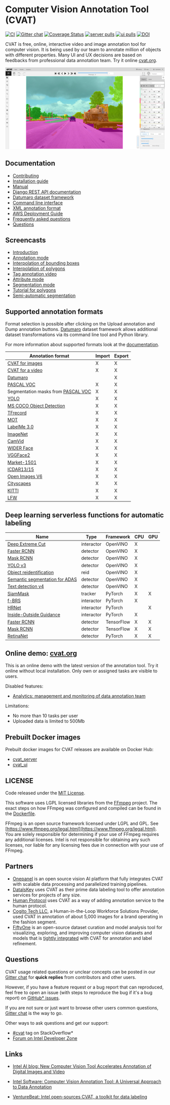 # Computer Vision Annotation Tool (CVAT)

[![CI][ci-img]][ci-url]
[![Gitter chat][gitter-img]][gitter-url]
[![Coverage Status][coverage-img]][coverage-url]
[![server pulls][docker-server-pulls-img]][docker-server-image-url]
[![ui pulls][docker-ui-pulls-img]][docker-ui-image-url]
[![DOI][doi-img]][doi-url]

CVAT is free, online, interactive video and image annotation
tool for computer vision. It is being used by our team to
annotate million of objects with different properties. Many UI
and UX decisions are based on feedbacks from professional data
annotation team. Try it online [cvat.org](https://cvat.org).

![CVAT screenshot](site/content/en/images/cvat.jpg)

## Documentation

- [Contributing](https://openvinotoolkit.github.io/cvat/docs/contributing/)
- [Installation guide](https://openvinotoolkit.github.io/cvat/docs/administration/basics/installation/)
- [Manual](https://openvinotoolkit.github.io/cvat/docs/manual/)
- [Django REST API documentation](https://openvinotoolkit.github.io/cvat/docs/administration/basics/rest_api_guide/)
- [Datumaro dataset framework](https://github.com/openvinotoolkit/datumaro/blob/develop/README.md)
- [Command line interface](https://openvinotoolkit.github.io/cvat/docs/manual/advanced/cli/)
- [XML annotation format](https://openvinotoolkit.github.io/cvat/docs/manual/advanced/xml_format/)
- [AWS Deployment Guide](https://openvinotoolkit.github.io/cvat/docs/administration/basics/aws-deployment-guide/)
- [Frequently asked questions](https://openvinotoolkit.github.io/cvat/docs/faq/)
- [Questions](#questions)

## Screencasts

- [Introduction](https://youtu.be/JERohTFp-NI)
- [Annotation mode](https://youtu.be/vH_639N67HI)
- [Interpolation of bounding boxes](https://youtu.be/Hc3oudNuDsY)
- [Interpolation of polygons](https://youtu.be/K4nis9lk92s)
- [Tag annotation video](https://youtu.be/62bI4mF-Xfk)
- [Attribute mode](https://youtu.be/iIkJsOkDzVA)
- [Segmentation mode](https://youtu.be/9Fe_GzMLo3E)
- [Tutorial for polygons](https://youtu.be/C7-r9lZbjBw)
- [Semi-automatic segmentation](https://youtu.be/9HszWP_qsRQ)

## Supported annotation formats

Format selection is possible after clicking on the Upload annotation and Dump
annotation buttons. [Datumaro](https://github.com/openvinotoolkit/datumaro)
dataset framework allows additional dataset transformations via its command
line tool and Python library.

For more information about supported formats look at the
[documentation](https://openvinotoolkit.github.io/cvat/docs/manual/advanced/formats/).

<!--lint disable maximum-line-length-->

| Annotation format                                                                                         | Import | Export |
| --------------------------------------------------------------------------------------------------------- | ------ | ------ |
| [CVAT for images](https://openvinotoolkit.github.io/cvat/docs/manual/advanced/xml_format/#annotation)     | X      | X      |
| [CVAT for a video](https://openvinotoolkit.github.io/cvat/docs/manual/advanced/xml_format/#interpolation) | X      | X      |
| [Datumaro](https://github.com/openvinotoolkit/datumaro)                                                   |        | X      |
| [PASCAL VOC](http://host.robots.ox.ac.uk/pascal/VOC/)                                                     | X      | X      |
| Segmentation masks from [PASCAL VOC](http://host.robots.ox.ac.uk/pascal/VOC/)                             | X      | X      |
| [YOLO](https://pjreddie.com/darknet/yolo/)                                                                | X      | X      |
| [MS COCO Object Detection](http://cocodataset.org/#format-data)                                           | X      | X      |
| [TFrecord](https://www.tensorflow.org/tutorials/load_data/tfrecord)                                       | X      | X      |
| [MOT](https://motchallenge.net/)                                                                          | X      | X      |
| [LabelMe 3.0](http://labelme.csail.mit.edu/Release3.0)                                                    | X      | X      |
| [ImageNet](http://www.image-net.org)                                                                      | X      | X      |
| [CamVid](http://mi.eng.cam.ac.uk/research/projects/VideoRec/CamVid/)                                      | X      | X      |
| [WIDER Face](http://shuoyang1213.me/WIDERFACE/)                                                           | X      | X      |
| [VGGFace2](https://github.com/ox-vgg/vgg_face2)                                                           | X      | X      |
| [Market-1501](https://www.aitribune.com/dataset/2018051063)                                               | X      | X      |
| [ICDAR13/15](https://rrc.cvc.uab.es/?ch=2)                                                                | X      | X      |
| [Open Images V6](https://storage.googleapis.com/openimages/web/index.html)                                | X      | X      |
| [Cityscapes](https://www.cityscapes-dataset.com/login/)                                                   | X      | X      |
| [KITTI](http://www.cvlibs.net/datasets/kitti/)                                                            | X      | X      |
| [LFW](http://vis-www.cs.umass.edu/lfw/)                                                                   | X      | X      |

<!--lint enable maximum-line-length-->

## Deep learning serverless functions for automatic labeling

<!--lint disable maximum-line-length-->

| Name                                                                                                    | Type       | Framework  | CPU | GPU |
| ------------------------------------------------------------------------------------------------------- | ---------- | ---------- | --- | --- |
| [Deep Extreme Cut](/serverless/openvino/dextr/nuclio)                                                   | interactor | OpenVINO   | X   |     |
| [Faster RCNN](/serverless/openvino/omz/public/faster_rcnn_inception_v2_coco/nuclio)                     | detector   | OpenVINO   | X   |     |
| [Mask RCNN](/serverless/openvino/omz/public/mask_rcnn_inception_resnet_v2_atrous_coco/nuclio)           | detector   | OpenVINO   | X   |     |
| [YOLO v3](/serverless/openvino/omz/public/yolo-v3-tf/nuclio)                                            | detector   | OpenVINO   | X   |     |
| [Object reidentification](/serverless/openvino/omz/intel/person-reidentification-retail-300/nuclio)     | reid       | OpenVINO   | X   |     |
| [Semantic segmentation for ADAS](/serverless/openvino/omz/intel/semantic-segmentation-adas-0001/nuclio) | detector   | OpenVINO   | X   |     |
| [Text detection v4](/serverless/openvino/omz/intel/text-detection-0004/nuclio)                          | detector   | OpenVINO   | X   |     |
| [SiamMask](/serverless/pytorch/foolwood/siammask/nuclio)                                                | tracker    | PyTorch    | X   | X   |
| [f-BRS](/serverless/pytorch/saic-vul/fbrs/nuclio)                                                       | interactor | PyTorch    | X   |     |
| [HRNet](/serverless/pytorch/saic-vul/hrnet/nuclio)                                                      | interactor | PyTorch    |     | X   |
| [Inside-Outside Guidance](/serverless/pytorch/shiyinzhang/iog/nuclio)                                   | interactor | PyTorch    | X   |     |
| [Faster RCNN](/serverless/tensorflow/faster_rcnn_inception_v2_coco/nuclio)                              | detector   | TensorFlow | X   | X   |
| [Mask RCNN](/serverless/tensorflow/matterport/mask_rcnn/nuclio)                                         | detector   | TensorFlow | X   | X   |
| [RetinaNet](serverless/pytorch/facebookresearch/detectron2/retinanet/nuclio)                            | detector   | PyTorch    | X   | X   |

<!--lint enable maximum-line-length-->

## Online demo: [cvat.org](https://cvat.org)

This is an online demo with the latest version of the annotation tool.
Try it online without local installation. Only own or assigned tasks
are visible to users.

Disabled features:

- [Analytics: management and monitoring of data annotation team](https://openvinotoolkit.github.io/cvat/docs/administration/advanced/analytics/)

Limitations:

- No more than 10 tasks per user
- Uploaded data is limited to 500Mb

## Prebuilt Docker images

Prebuilt docker images for CVAT releases are available on Docker Hub:

- [cvat_server](https://hub.docker.com/r/openvino/cvat_server)
- [cvat_ui](https://hub.docker.com/r/openvino/cvat_ui)

## LICENSE

Code released under the [MIT License](https://opensource.org/licenses/MIT).

This software uses LGPL licensed libraries from the [FFmpeg](https://www.ffmpeg.org) project.
The exact steps on how FFmpeg was configured and compiled can be found in the [Dockerfile](Dockerfile).

FFmpeg is an open source framework licensed under LGPL and GPL.
See [https://www.ffmpeg.org/legal.html](https://www.ffmpeg.org/legal.html). You are solely responsible
for determining if your use of FFmpeg requires any
additional licenses. Intel is not responsible for obtaining any
such licenses, nor liable for any licensing fees due in
connection with your use of FFmpeg.

## Partners

- [Onepanel](https://github.com/onepanelio/core) is an open source
  vision AI platform that fully integrates CVAT with scalable data processing
  and parallelized training pipelines.
- [DataIsKey](https://dataiskey.eu/annotation-tool/) uses CVAT as their prime data labeling tool
  to offer annotation services for projects of any size.
- [Human Protocol](https://hmt.ai) uses CVAT as a way of adding annotation service to the human protocol.
- [Cogito Tech LLC](https://bit.ly/3klT0h6), a Human-in-the-Loop Workforce Solutions Provider, used CVAT
  in annotation of about 5,000 images for a brand operating in the fashion segment.
- [FiftyOne](https://fiftyone.ai) is an open-source dataset curation and model analysis
tool for visualizing, exploring, and improving computer vision datasets and models that is
[tightly integrated](https://voxel51.com/docs/fiftyone/integrations/cvat.html) with CVAT
for annotation and label refinement.

## Questions

CVAT usage related questions or unclear concepts can be posted in our
[Gitter chat](https://gitter.im/opencv-cvat) for **quick replies** from
contributors and other users.

However, if you have a feature request or a bug report that can reproduced,
feel free to open an issue (with steps to reproduce the bug if it's a bug
report) on [GitHub\* issues](https://github.com/opencv/cvat/issues).

If you are not sure or just want to browse other users common questions,
[Gitter chat](https://gitter.im/opencv-cvat) is the way to go.

Other ways to ask questions and get our support:

- [\#cvat](https://stackoverflow.com/search?q=%23cvat) tag on StackOverflow\*
- [Forum on Intel Developer Zone](https://software.intel.com/en-us/forums/computer-vision)

## Links

- [Intel AI blog: New Computer Vision Tool Accelerates Annotation of Digital Images and Video](https://www.intel.ai/introducing-cvat)
- [Intel Software: Computer Vision Annotation Tool: A Universal Approach to Data Annotation](https://software.intel.com/en-us/articles/computer-vision-annotation-tool-a-universal-approach-to-data-annotation)
- [VentureBeat: Intel open-sources CVAT, a toolkit for data labeling](https://venturebeat.com/2019/03/05/intel-open-sources-cvat-a-toolkit-for-data-labeling/)

  <!-- prettier-ignore-start -->
  <!-- Badges -->

[docker-server-pulls-img]: https://img.shields.io/docker/pulls/openvino/cvat_server.svg?style=flat-square&label=server%20pulls
[docker-server-image-url]: https://hub.docker.com/r/openvino/cvat_server
[docker-ui-pulls-img]: https://img.shields.io/docker/pulls/openvino/cvat_ui.svg?style=flat-square&label=UI%20pulls
[docker-ui-image-url]: https://hub.docker.com/r/openvino/cvat_ui
[ci-img]: https://github.com/openvinotoolkit/cvat/workflows/CI/badge.svg?branch=develop
[ci-url]: https://github.com/openvinotoolkit/cvat/actions
[gitter-img]: https://badges.gitter.im/opencv-cvat/gitter.png
[gitter-url]: https://gitter.im/opencv-cvat
[coverage-img]: https://coveralls.io/repos/github/openvinotoolkit/cvat/badge.svg?branch=develop
[coverage-url]: https://coveralls.io/github/openvinotoolkit/cvat?branch=develop
[doi-img]: https://zenodo.org/badge/139156354.svg
[doi-url]: https://zenodo.org/badge/latestdoi/139156354
